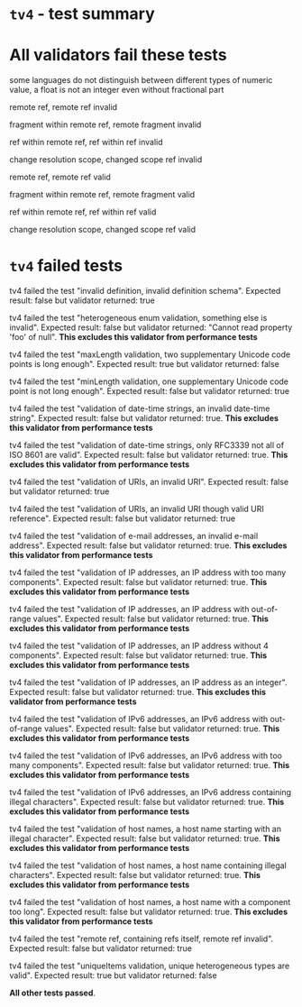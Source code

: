 # `tv4` - test summary

# All validators fail these tests

some languages do not distinguish between different types of numeric value, a float is not an integer even without fractional part

remote ref, remote ref invalid

fragment within remote ref, remote fragment invalid

ref within remote ref, ref within ref invalid

change resolution scope, changed scope ref invalid

remote ref, remote ref valid

fragment within remote ref, remote fragment valid

ref within remote ref, ref within ref valid

change resolution scope, changed scope ref valid


# `tv4` failed tests

tv4 failed the test &quot;invalid definition, invalid definition schema&quot;. Expected result: false but validator returned: true

tv4 failed the test &quot;heterogeneous enum validation, something else is invalid&quot;. Expected result: false but validator returned: &quot;Cannot read property &#39;foo&#39; of null&quot;. **This excludes this validator from performance tests**

tv4 failed the test &quot;maxLength validation, two supplementary Unicode code points is long enough&quot;. Expected result: true but validator returned: false

tv4 failed the test &quot;minLength validation, one supplementary Unicode code point is not long enough&quot;. Expected result: false but validator returned: true

tv4 failed the test &quot;validation of date-time strings, an invalid date-time string&quot;. Expected result: false but validator returned: true. **This excludes this validator from performance tests**

tv4 failed the test &quot;validation of date-time strings, only RFC3339 not all of ISO 8601 are valid&quot;. Expected result: false but validator returned: true. **This excludes this validator from performance tests**

tv4 failed the test &quot;validation of URIs, an invalid URI&quot;. Expected result: false but validator returned: true

tv4 failed the test &quot;validation of URIs, an invalid URI though valid URI reference&quot;. Expected result: false but validator returned: true

tv4 failed the test &quot;validation of e-mail addresses, an invalid e-mail address&quot;. Expected result: false but validator returned: true. **This excludes this validator from performance tests**

tv4 failed the test &quot;validation of IP addresses, an IP address with too many components&quot;. Expected result: false but validator returned: true. **This excludes this validator from performance tests**

tv4 failed the test &quot;validation of IP addresses, an IP address with out-of-range values&quot;. Expected result: false but validator returned: true. **This excludes this validator from performance tests**

tv4 failed the test &quot;validation of IP addresses, an IP address without 4 components&quot;. Expected result: false but validator returned: true. **This excludes this validator from performance tests**

tv4 failed the test &quot;validation of IP addresses, an IP address as an integer&quot;. Expected result: false but validator returned: true. **This excludes this validator from performance tests**

tv4 failed the test &quot;validation of IPv6 addresses, an IPv6 address with out-of-range values&quot;. Expected result: false but validator returned: true. **This excludes this validator from performance tests**

tv4 failed the test &quot;validation of IPv6 addresses, an IPv6 address with too many components&quot;. Expected result: false but validator returned: true. **This excludes this validator from performance tests**

tv4 failed the test &quot;validation of IPv6 addresses, an IPv6 address containing illegal characters&quot;. Expected result: false but validator returned: true. **This excludes this validator from performance tests**

tv4 failed the test &quot;validation of host names, a host name starting with an illegal character&quot;. Expected result: false but validator returned: true. **This excludes this validator from performance tests**

tv4 failed the test &quot;validation of host names, a host name containing illegal characters&quot;. Expected result: false but validator returned: true. **This excludes this validator from performance tests**

tv4 failed the test &quot;validation of host names, a host name with a component too long&quot;. Expected result: false but validator returned: true. **This excludes this validator from performance tests**

tv4 failed the test &quot;remote ref, containing refs itself, remote ref invalid&quot;. Expected result: false but validator returned: true

tv4 failed the test &quot;uniqueItems validation, unique heterogeneous types are valid&quot;. Expected result: true but validator returned: false

**All other tests passed**.

